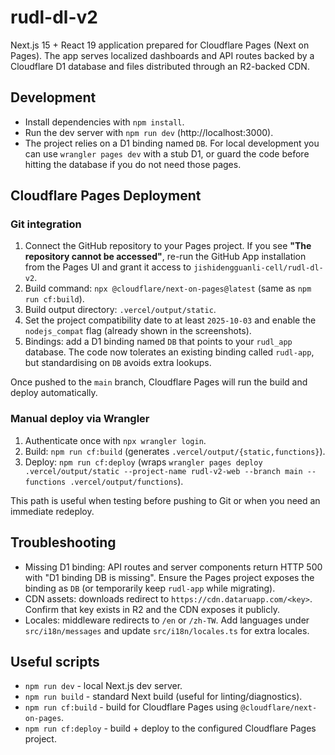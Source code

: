 # rudl-dl-v2

Next.js 15 + React 19 application prepared for Cloudflare Pages (Next on Pages). The app serves localized dashboards and API routes backed by a Cloudflare D1 database and files distributed through an R2-backed CDN.

## Development
- Install dependencies with `npm install`.
- Run the dev server with `npm run dev` (http://localhost:3000).
- The project relies on a D1 binding named `DB`. For local development you can use `wrangler pages dev` with a stub D1, or guard the code before hitting the database if you do not need those pages.

## Cloudflare Pages Deployment

### Git integration
1. Connect the GitHub repository to your Pages project. If you see **"The repository cannot be accessed"**, re-run the GitHub App installation from the Pages UI and grant it access to `jishidengguanli-cell/rudl-dl-v2`.
2. Build command: `npx @cloudflare/next-on-pages@latest` (same as `npm run cf:build`).
3. Build output directory: `.vercel/output/static`.
4. Set the project compatibility date to at least `2025-10-03` and enable the `nodejs_compat` flag (already shown in the screenshots).
5. Bindings: add a D1 binding named `DB` that points to your `rudl_app` database. The code now tolerates an existing binding called `rudl-app`, but standardising on `DB` avoids extra lookups.

Once pushed to the `main` branch, Cloudflare Pages will run the build and deploy automatically.

### Manual deploy via Wrangler
1. Authenticate once with `npx wrangler login`.
2. Build: `npm run cf:build` (generates `.vercel/output/{static,functions}`).
3. Deploy: `npm run cf:deploy` (wraps `wrangler pages deploy .vercel/output/static --project-name rudl-v2-web --branch main --functions .vercel/output/functions`).

This path is useful when testing before pushing to Git or when you need an immediate redeploy.

## Troubleshooting
- Missing D1 binding: API routes and server components return HTTP 500 with "D1 binding DB is missing". Ensure the Pages project exposes the binding as `DB` (or temporarily keep `rudl-app` while migrating).
- CDN assets: downloads redirect to `https://cdn.dataruapp.com/<key>`. Confirm that key exists in R2 and the CDN exposes it publicly.
- Locales: middleware redirects to `/en` or `/zh-TW`. Add languages under `src/i18n/messages` and update `src/i18n/locales.ts` for extra locales.

## Useful scripts
- `npm run dev` - local Next.js dev server.
- `npm run build` - standard Next build (useful for linting/diagnostics).
- `npm run cf:build` - build for Cloudflare Pages using `@cloudflare/next-on-pages`.
- `npm run cf:deploy` - build + deploy to the configured Cloudflare Pages project.
